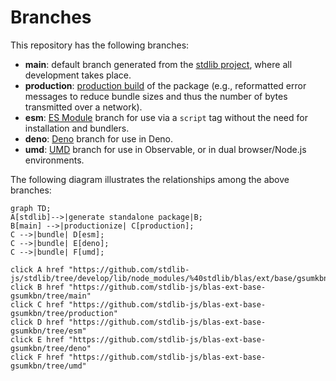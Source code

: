 <!--

@license Apache-2.0

Copyright (c) 2022 The Stdlib Authors.

Licensed under the Apache License, Version 2.0 (the "License");
you may not use this file except in compliance with the License.
You may obtain a copy of the License at

    http://www.apache.org/licenses/LICENSE-2.0

Unless required by applicable law or agreed to in writing, software
distributed under the License is distributed on an "AS IS" BASIS,
WITHOUT WARRANTIES OR CONDITIONS OF ANY KIND, either express or implied.
See the License for the specific language governing permissions and
limitations under the License.

-->

# Branches

This repository has the following branches:

-   **main**: default branch generated from the [stdlib project][stdlib-url], where all development takes place.
-   **production**: [production build][production-url] of the package (e.g., reformatted error messages to reduce bundle sizes and thus the number of bytes transmitted over a network).
-   **esm**: [ES Module][esm-url] branch for use via a `script` tag without the need for installation and bundlers.
-   **deno**: [Deno][deno-url] branch for use in Deno.
-   **umd**: [UMD][umd-url] branch for use in Observable, or in dual browser/Node.js environments.

The following diagram illustrates the relationships among the above branches:

```mermaid
graph TD;
A[stdlib]-->|generate standalone package|B;
B[main] -->|productionize| C[production];
C -->|bundle| D[esm];
C -->|bundle| E[deno];
C -->|bundle| F[umd];

click A href "https://github.com/stdlib-js/stdlib/tree/develop/lib/node_modules/%40stdlib/blas/ext/base/gsumkbn"
click B href "https://github.com/stdlib-js/blas-ext-base-gsumkbn/tree/main"
click C href "https://github.com/stdlib-js/blas-ext-base-gsumkbn/tree/production"
click D href "https://github.com/stdlib-js/blas-ext-base-gsumkbn/tree/esm"
click E href "https://github.com/stdlib-js/blas-ext-base-gsumkbn/tree/deno"
click F href "https://github.com/stdlib-js/blas-ext-base-gsumkbn/tree/umd"
```

[stdlib-url]: https://github.com/stdlib-js/stdlib/tree/develop/lib/node_modules/%40stdlib/blas/ext/base/gsumkbn
[production-url]: https://github.com/stdlib-js/blas-ext-base-gsumkbn/tree/production
[deno-url]: https://github.com/stdlib-js/blas-ext-base-gsumkbn/tree/deno
[umd-url]: https://github.com/stdlib-js/blas-ext-base-gsumkbn/tree/umd
[esm-url]: https://github.com/stdlib-js/blas-ext-base-gsumkbn/tree/esm